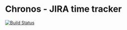 Chronos - JIRA time tracker
===========================

[![Build Status](https://travis-ci.org/chronos/chronos.svg?branch=master)](https://travis-ci.org/chronos/chronos)
